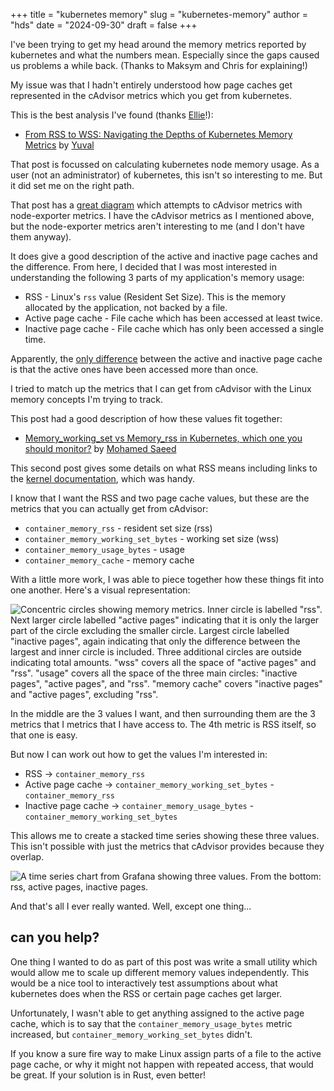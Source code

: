 +++
title = "kubernetes memory"
slug = "kubernetes-memory"
author = "hds"
date = "2024-09-30"
draft = false
+++

I've been trying to get my head around the memory metrics reported by kubernetes and what the numbers mean. Especially since the gaps caused us problems a while back. (Thanks to Maksym and Chris for explaining!)

My issue was that I hadn't entirely understood how page caches get represented in the cAdvisor metrics which you get from kubernetes.

This is the best analysis I've found (thanks [Ellie](https://ellie.wtf/)!):
- [From RSS to WSS: Navigating the Depths of Kubernetes Memory Metrics](https://itnext.io/from-rss-to-wss-navigating-the-depths-of-kubernetes-memory-metrics-4d7d77d8fdcb) by [Yuval](https://medium.com/@yuval_az)

That post is focussed on calculating kubernetes node memory usage. As a user (not an administrator) of kubernetes, this isn't so interesting to me. But it did set me on the right path.

That post has a [great diagram](https://itnext.io/from-rss-to-wss-navigating-the-depths-of-kubernetes-memory-metrics-4d7d77d8fdcb#5c0c) which attempts to cAdvisor metrics with node-exporter metrics. I have the cAdvisor metrics as I mentioned above, but the node-exporter metrics aren't interesting to me (and I don't have them anyway).

It does give a good description of the active and inactive page caches and the difference. From here, I decided that I was most interested in understanding the following 3 parts of my application's memory usage:

- RSS - Linux's `rss` value (Resident Set Size). This is the memory allocated by the application, not backed by a file.
- Active page cache - File cache which has been accessed at least twice.
- Inactive page cache - File cache which has only been accessed a single time.

Apparently, the [only difference](https://itnext.io/from-rss-to-wss-navigating-the-depths-of-kubernetes-memory-metrics-4d7d77d8fdcb#1d5d) between the active and inactive page cache is that the active ones have been accessed more than once.

I tried to match up the metrics that I can get from cAdvisor with the Linux memory concepts I'm trying to track.

This post had a good description of how these values fit together:
- [Memory_working_set vs Memory_rss in Kubernetes, which one you should monitor?](https://mohamedmsaeed.medium.com/memory-working-set-vs-memory-rss-in-kubernetes-which-one-you-should-monitor-8ef77bf0acee) by [Mohamed Saeed](https://mohamedmsaeed.medium.com/)

This second post gives some details on what RSS means including links to the [kernel documentation](https://www.kernel.org/doc/html/latest/admin-guide/cgroup-v1/memory.html#stat-file), which was handy.

I know that I want the RSS and two page cache values, but these are the metrics that you can actually get from cAdvisor:

- `container_memory_rss` - resident set size (rss)
- `container_memory_working_set_bytes` - working set size (wss)
- `container_memory_usage_bytes` - usage
- `container_memory_cache` - memory cache

With a little more work, I was able to piece together how these things fit into one another. Here's a visual representation:

![Concentric circles showing memory metrics. Inner circle is labelled "rss". Next larger circle labelled "active pages" indicating that it is only the larger part of the circle excluding the smaller circle. Largest circle labelled "inactive pages", again indicating that only the difference between the largest and inner circle is included. Three additional circles are outside indicating total amounts. "wss" covers all the space of "active pages" and "rss". "usage" covers all the space of the three main circles: "inactive pages", "active pages", and "rss". "memory cache" covers "inactive pages" and "active pages", excluding "rss".](/img/kubernetes-memory/memory.png)

In the middle are the 3 values I want, and then surrounding them are the 3 metrics that I metrics that I have access to. The 4th metric is RSS itself, so that one is easy.

But now I can work out how to get the values I'm interested in:
- RSS -> `container_memory_rss`
- Active page cache -> `container_memory_working_set_bytes` - `container_memory_rss`
- Inactive page cache -> `container_memory_usage_bytes` - `container_memory_working_set_bytes` 

This allows me to create a stacked time series showing these three values. This isn't possible with just the metrics that cAdvisor provides because they overlap.

![A time series chart from Grafana showing three values. From the bottom: rss, active pages, inactive pages.](/img/kubernetes-memory/stacked-time-series.png)

And that's all I ever really wanted. Well, except one thing...

## can you help?

One thing I wanted to do as part of this post was write a small utility which would allow me to scale up different memory values independently. This would be a nice tool to interactively test assumptions about what kubernetes does when the RSS or certain page caches get larger.

Unfortunately, I wasn't able to get anything assigned to the active page cache, which is to say that the `container_memory_usage_bytes` metric increased, but `container_memory_working_set_bytes` didn't.

If you know a sure fire way to make Linux assign parts of a file to the active page cache, or why it might not happen with repeated access, that would be great. If your solution is in Rust, even better!

